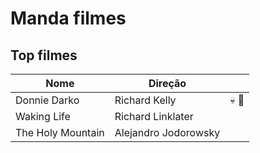 # Manda filmes
## Top filmes 

| Nome              | Direção                |                  |
| ----------------- |------------------------| ---------------- |
| Donnie Darko      | Richard Kelly          | :skull: :rabbit: |
| Waking Life       | Richard Linklater      |                  |
| The Holy Mountain | Alejandro Jodorowsky   |                  |
